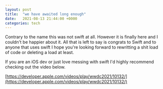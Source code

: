 ```yaml
---
layout: post
title:  "we have awaited long enough"
date:   2021-08-13 21:44:00 +0000
categories: tech
---
```


Contrary to the name this was not swift at all. However it is finally here and I couldn't be happier about it. All that is left to say is congrats to Swift and to anyone that uses swift I hope you're looking forward to rewritting a shit load of code or deleting a load at least. 

If you are an iOS dev or just love messing with swift I'd highly recommend checking out the video below.

[https://developer.apple.com/videos/play/wwdc2021/10132/](https://developer.apple.com/videos/play/wwdc2021/10132/) 